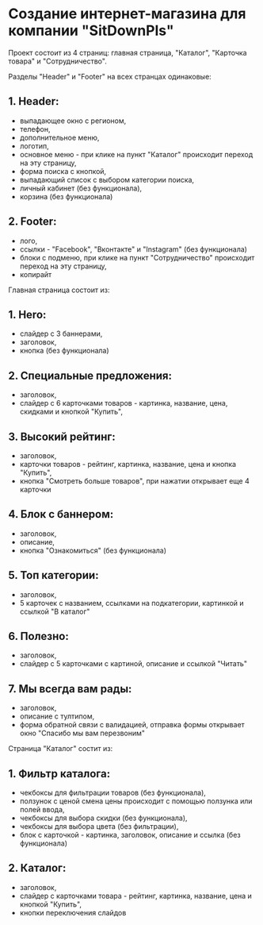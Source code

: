 # Создание интернет-магазина для компании "SitDownPls"

Проект состоит из 4 страниц: главная страница, "Каталог", "Карточка товара" и "Сотрудничество".

Разделы "Header" и "Footer" на всех странцах одинаковые:

## 1. Header:
- выпадающее окно с регионом,
- телефон,
- дополнительное меню,
- логотип,
- основное меню - при клике на пункт "Каталог" происходит переход на эту страницу,
- форма поиска с кнопкой,
- выпадающий список с выбором категории поиска,
- личный кабинет (без функционала),
- корзина (без функционала)

## 2. Footer:
- лого,
- ссылки - "Facebook", "Вконтакте" и "Instagram" (без функционала)
- блоки с подменю, при клике на пункт "Сотрудничество" происходит переход на эту страницу, 
- копирайт

Главная страница состоит из:

## 1. Hero:
- слайдер с 3 баннерами,
- заголовок,
- кнопка (без функционала)

## 2. Специальные предложения:
- заголовок,
- слайдер с 6 карточками товаров - картинка, название, цена, скидками и кнопкой "Купить",

## 3. Высокий рейтинг:
- заголовок,
- карточки товаров - рейтинг, картинка, название, цена и кнопка "Купить",
- кнопка "Смотреть больше товаров", при нажатии открывает еще 4 карточки

## 4. Блок с баннером:
- заголовок,
- описание,
- кнопка "Ознакомиться" (без функционала)

## 5. Топ категории:
- заголовок,
- 5 карточек с названием, ссылками на подкатегории, картинкой и ссылкой "В каталог"

## 6. Полезно:
- заголовок,
- слайдер с 5 карточками с картиной, описание и ссылкой "Читать"

## 7. Мы всегда вам рады:
- заголовок,
- описание с тултипом,
- форма обратной связи с валидацией, отправка формы открывает окно "Спасибо мы вам перезвоним"

Страница "Каталог" состит из:

## 1. Фильтр каталога:
- чекбоксы для фильтрации товаров (без функционала),
- ползунок с ценой смена цены происходит с помощью ползунка или полей ввода,
- чекбоксы для выбора скидки (без функционала),
- чекбоксы для выбора цвета (без фильтрации),
- блок с карточкой - картинка, заголовок, описание и ссылка (без функционала)

## 2. Каталог:
- заголовок,
- слайдер с карточками товара - рейтинг, картинка, название, цена и кнопкой "Купить",
- кнопки переключения слайдов
